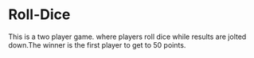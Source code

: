 # Roll-Dice
This is a two player game. where players roll dice while results are jolted down.The winner is the first player to get to 50 points.
